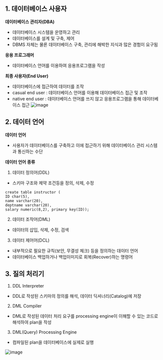 ## 1. 데이터베이스 사용자
**데이터베이스 관리자(DBA)**
- 데이터베이스 시스템을 운영하고 관리
- 데이터베이스를 설계 및 구축, 제어
- DBMS 자체는 물론 데이터베이스 구축, 관리에 해박한 지식과 많은 경험이 요구됨

**응용 프로그래머**
- 데이터베이스 언어를 이용하여 응용프로그램을 작성

**최종 사용자(End User)**
- 데이터베이스에 접근하여 데이터를 조작
- casual end user : 데이터베이스 언어를 이용해 데이터베이스 접근 및 조작
- native end user : 데이터베이스 언어를 쓰지 않고 응용프로그램을 통해 데이터베이스 접근
![image](https://user-images.githubusercontent.com/30613069/190037196-4ef8147e-4fd8-4507-86da-a395e3c84959.png)

## 2. 데이터 언어
**데이터 언어**
- 사용자가 데이터베이스를 구축하고 이에 접근하기 위해 데이터베이스 관리 시스템과 통신하는 수단

**데이터 언어 종류**
1. 데이터 정의어(DDL)
- 스키마 구조와 제약 조건등을 정의, 삭제, 수정
```MYSQL
create table instructor ( 
ID char(5), 
name varchar(20),
deptname varchar(20), 
salary numeric(8,2), primary key(ID));
```

2. 데이터 조작어(DML)
- 데이터의 삽입, 삭제, 수정, 검색

3. 데이터 제어어(DCL)
- 내부적으로 필요한 규칙(보안, 무결성 체크) 등을 정의하는 데이터 언어
- 데이터베이스 백업하거나 백업이미지로 회복(Recover)하는 명령어

## 3. 질의 처리기
1. DDL Interpreter
- DDL로 작성된 스키마의 정의를 해석, 데이터 딕셔너리(Catalog)에 저장

2. DML Compiler
- DML로 작성된 데이터 처리 요구를 processing engine이 이해할 수 있는 코드로 해석하여 plan을 작성

3. DML(Query) Processing Engine
- 컴파일된 plan을 데이터베이스에 실제로 실행

![image](https://user-images.githubusercontent.com/30613069/190038487-d963af51-1c07-4afc-88ed-7e7e21188d2d.png)

